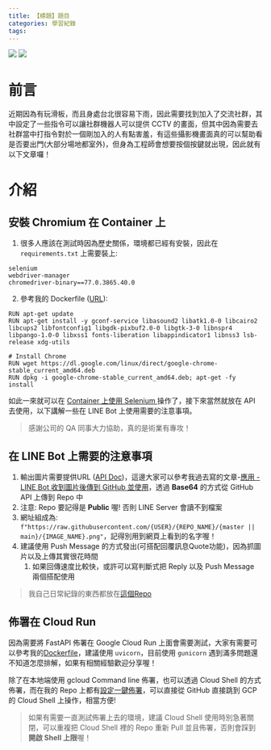 ```yaml
---
title: 【標題】題目
categories: 學習紀錄
tags:
---
```



![](https://nijialin.com/images/2023/)
![](https://nijialin.com/images/common.jpeg)


# 前言

近期因為有玩滑板，而且身處台北很容易下雨，因此需要找到加入了交流社群，其中設定了一些指令可以讓社群機器人可以提供 CCTV 的畫面，但其中因為需要去社群當中打指令對於一個剛加入的人有點害羞，有這些攝影機畫面真的可以幫助看是否要出門(大部分場地都室外)，但身為工程師會想要按個按鍵就出現，因此就有以下文章囉！

<!-- more -->

# 介紹


## 安裝 Chromium 在 Container 上

1. 很多人應該在測試時因為歷史關係，環境都已經有安裝，因此在 `requirements.txt` 上需要裝上:

```
selenium
webdriver-manager
chromedriver-binary==77.0.3865.40.0
```

2. 參考我的 Dockerfile ([URL](https://github.com/gcp-serverless-workshop/notifier-line/blob/main/Dockerfile#L6)):

```
RUN apt-get update
RUN apt-get install -y gconf-service libasound2 libatk1.0-0 libcairo2 libcups2 libfontconfig1 libgdk-pixbuf2.0-0 libgtk-3-0 libnspr4 libpango-1.0-0 libxss1 fonts-liberation libappindicator1 libnss3 lsb-release xdg-utils

# Install Chrome
RUN wget https://dl.google.com/linux/direct/google-chrome-stable_current_amd64.deb
RUN dpkg -i google-chrome-stable_current_amd64.deb; apt-get -fy install
```

如此一來就可以在 [Container 上使用 Selenium ](https://github.com/gcp-serverless-workshop/notifier-line/blob/main/utils/image.py#L21)操作了，接下來當然就放在 API 去使用，以下講解一些在 LINE Bot 上使用需要的注意事項。

> 感謝公司的 QA 同事大力協助，真的是術業有專攻！

## 在 LINE Bot 上需要的注意事項

1. 輸出圖片需要提供URL ([API Doc](https://developers.line.biz/en/reference/messaging-api/#image-message))，這邊大家可以參考我過去寫的文章-[應用 - LINE Bot 收到圖片後傳到 GitHub 並使用](https://nijialin.com/2022/10/02/upload-image-get-url-ways/#%E6%87%89%E7%94%A8-LINE-Bot-%E6%94%B6%E5%88%B0%E5%9C%96%E7%89%87%E5%BE%8C%E5%82%B3%E5%88%B0-GitHub-%E4%B8%A6%E4%BD%BF%E7%94%A8)，透過 **Base64** 的方式從 GitHub API 上傳到 Repo 中
2. 注意: Repo 要記得是 **Public** 喔! 否則 LINE Server 會讀不到檔案
3. 網址組成為: `f"https://raw.githubusercontent.com/{USER}/{REPO_NAME}/{master || main}/{IMAGE_NAME}.png"`，記得別用到網頁上看到的名字喔！
4. 建議使用 Push Message 的方式發出(可搭配回覆訊息Quote功能)，因為抓圖片以及上傳其實很花時間
   1. 如果回傳速度比較快，或許可以寫判斷式把 Reply 以及 Push Message 兩個搭配使用

> 我自己日常紀錄的東西都放在[這個Repo](https://github.com/louis70109/ideas-tree)

## 佈署在 Cloud Run

因為需要將 FastAPI 佈署在 Google Cloud Run 上面會需要測試，大家有需要可以參考我的[Dockerfile](https://github.com/gcp-serverless-workshop/notifier-line/blob/main/Dockerfile)，建議使用 `uvicorn`，目前使用 `gunicorn` 遇到滿多問題還不知道怎麼排解，如果有相關經驗歡迎分享喔！

除了在本地端使用 gcloud Command line 佈署，也可以透過 Cloud Shell 的方式佈署，而在我的 Repo 上都有[設定一鍵佈署](https://github.com/gcp-serverless-workshop/notifier-line#google-cloud-platform-%E4%BD%88%E7%BD%B2)，可以直接從 GitHub 直接跳到 GCP 的 Cloud Shell 上操作，相當方便!

> 如果有需要一直測試佈署上去的環境，建議 Cloud Shell 使用時別急著關閉，可以重複把 Cloud Shell 裡的 Repo 重新 Pull 並且佈署，否則會踩到**開啟 Shell 上限**喔！
